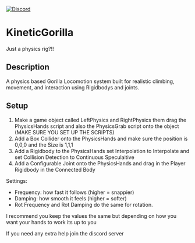 [![Discord](https://img.shields.io/discord/1157693749841899621?label=Join%20Discord&logo=discord&style=flat&color=5865F2)](https://discord.gg/6vpe5X78w8)

# KineticGorilla
Just a physics rig?!!

## Description
A physics based Gorilla Locomotion system built for realistic climbing, movement, and interaction using Rigidbodys and joints.



## Setup
1. Make a game object called LeftPhysics and RightPhysics them drag the PhysicsHands script and also
the PhysicsGrab script onto the object (MAKE SURE YOU SET UP THE SCRIPTS)
2. Add a Box Collider onto the PhysicsHands and make sure the position is 0,0,0 and the Size 
is 1,1,1
3. Add a Rigidbody to the PhysicsHands set Interpolation to Interpolate and
set Collision Detection to Continuous Speculaitive
4. Add a Configurable Joint onto the PhysicsHands and drag in the Player Rigidbody 
in the Connected Body

Settings:
- Frequency: how fast it follows (higher = snappier)
- Damping: how smooth it feels (higher = softer)
- Rot Frequency and Rot Damping do the same for rotation.

I recommend you keep the values the same but depending 
on how you want your hands to work its up to you

If you need any extra help join the discord server

